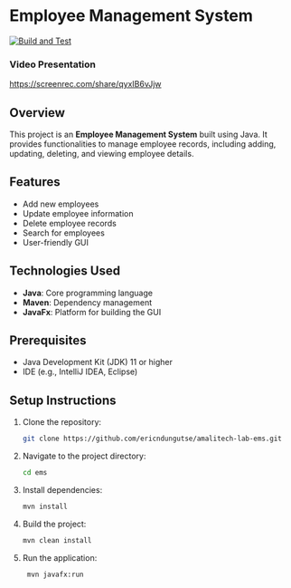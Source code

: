 # Employee Management System

[![Build and Test](https://github.com/ericndungutse/amalitech-lab-emps-enhancement/actions/workflows/build_and_test.yml/badge.svg)](https://github.com/ericndungutse/amalitech-lab-emps-enhancement/actions/workflows/build_and_test.yml)

### Video Presentation

https://screenrec.com/share/qyxIB6vJjw

## Overview

This project is an **Employee Management System** built using Java. It provides functionalities to manage employee records, including adding, updating, deleting, and viewing employee details.

## Features

- Add new employees
- Update employee information
- Delete employee records
- Search for employees
- User-friendly GUI

## Technologies Used

- **Java**: Core programming language
- **Maven**: Dependency management
- **JavaFx**: Platform for building the GUI

## Prerequisites

- Java Development Kit (JDK) 11 or higher
- IDE (e.g., IntelliJ IDEA, Eclipse)

## Setup Instructions

1. Clone the repository:
   ```bash
   git clone https://github.com/ericndungutse/amalitech-lab-ems.git
   ```
2. Navigate to the project directory:

   ```bash
   cd ems
   ```

3. Install dependencies:

   ```bash
   mvn install
   ```

4. Build the project:

   ```bash
   mvn clean install
   ```

5. Run the application:
   ```bash
    mvn javafx:run
   ```
